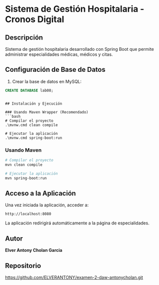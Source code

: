 # Sistema de Gestión Hospitalaria - Cronos Digital

## Descripción
Sistema de gestión hospitalaria desarrollado con Spring Boot que permite administrar especialidades médicas, médicos y citas.

## Configuración de Base de Datos

1. Crear la base de datos en MySQL:
```sql
CREATE DATABASE lab08;
```
```

## Instalación y Ejecución

### Usando Maven Wrapper (Recomendado)
```bash
# Compilar el proyecto
.\mvnw.cmd clean compile

# Ejecutar la aplicación
.\mvnw.cmd spring-boot:run
```

### Usando Maven
```bash
# Compilar el proyecto
mvn clean compile

# Ejecutar la aplicación
mvn spring-boot:run
```

## Acceso a la Aplicación

Una vez iniciada la aplicación, acceder a:
```
http://localhost:8080
```

La aplicación redirigirá automáticamente a la página de especialidades.

## Autor
**Elver Antony Cholan Garcia**

## Repositorio
https://github.com/ELVERANTONY/examen-2-daw-antonycholan.git

